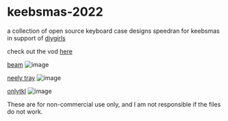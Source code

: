 # keebsmas-2022
a collection of open source keyboard case designs speedran for keebsmas in support of [diygirls](https://diygirls.org) 

check out the vod [here](https://www.youtube.com/watch?v=VUlBU5tYr_A)

[beam](https://github.com/hali4045/keebsmas-2022/blob/main/beam)
![image](https://user-images.githubusercontent.com/66137164/210156911-a856c1e8-eeaf-47ef-b3c4-ea9e9eb3f00d.png)

[neely tray](https://github.com/hali4045/keebsmas-2022/tree/main/neely-tray)
![image](https://user-images.githubusercontent.com/66137164/210161029-3d68b008-9e2f-4fbe-8cb8-6f1f462f219c.png)

[onlytkl](https://github.com/hali4045/keebsmas-2022/tree/main/onlytkl)
![image](https://user-images.githubusercontent.com/66137164/210161500-8cf6f209-1efa-4a8f-af69-557c842821fe.png)

These are for non-commercial use only, and I am not responsible if the files do not work. 
